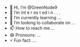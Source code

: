  - 👋 Hi, I’m @GreenNode9
-  👀 I’m  int e     r      es  t ed i n    .    . .       
- 🌱 I’m currently learning  ...           
- 💞️ I’m looking to collaborate on ...    
- 📫 How to reach me ... 
- 😄 Pronouns: ...
- ⚡ Fun fact: ...

<!---
GreenNode9/GreenNode9 is a ✨ special ✨ repository because its `README.md` (this file) appears on your GitHub profile.
You can click the Preview link to take a look at your changes.
--->
